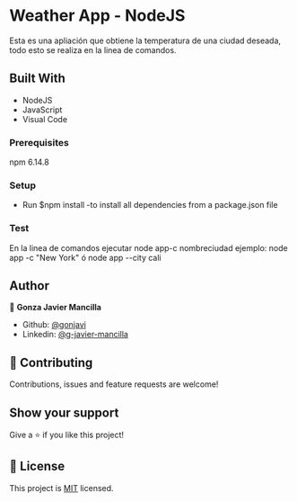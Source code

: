 # Weather App - NodeJS

Esta es una apliación que obtiene la temperatura de una ciudad deseada, todo esto se realiza en la linea de comandos.


## Built With

- NodeJS
- JavaScript
- Visual Code

### Prerequisites
npm 6.14.8

### Setup

 - Run $npm install   -to install all dependencies from a package.json file

### Test

En la linea de comandos ejecutar node app-c nombreciudad ejemplo: node app -c "New York"
ó node app --city cali

## Author

👤 **Gonza Javier Mancilla**

- Github: [@gonjavi](https://github.com/gonjavi)
- Linkedin: [@g-javier-mancilla](https://www.linkedin.com/in/g-javier-mancilla-a686a9178/)


## 🤝 Contributing

Contributions, issues and feature requests are welcome!


## Show your support

Give a ⭐️ if you like this project!


## 📝 License

This project is [MIT](lic.url) licensed.
